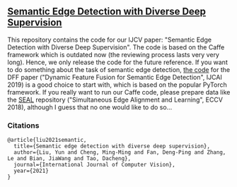 ## [Semantic Edge Detection with Diverse Deep Supervision](https://yun-liu.github.io/papers/(IJCV'2021)Semantic%20Edge%20Detection%20with%20Diverse%20Deep%20Supervision.pdf)

This repository contains the code for our IJCV paper: "Semantic Edge Detection with Diverse Deep Supervision". The code is based on the Caffe framework which is outdated now (the reviewing process lasts very very long). Hence, we only release the code for the future reference. If you want to do something about the task of semantic edge detection, [the code](https://github.com/Lavender105/DFF) for the DFF paper ("Dynamic Feature Fusion for Semantic Edge Detection", IJCAI 2019) is a good choice to start with, which is based on the popular PyTorch framework. If you really want to run our Caffe code, please prepare data like the [SEAL](https://github.com/Chrisding/seal) repository ("Simultaneous Edge Alignment and Learning", ECCV 2018), although I guess that no one would like to do so...


### Citations

    @article{liu2021semantic,
      title={Semantic edge detection with diverse deep supervision},
      author={Liu, Yun and Cheng, Ming-Ming and Fan, Deng-Ping and Zhang, Le and Bian, JiaWang and Tao, Dacheng},
      journal={International Journal of Computer Vision},
      year={2021}
    }
